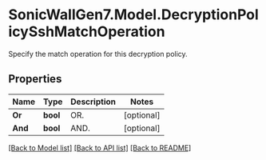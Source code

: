 # SonicWallGen7.Model.DecryptionPolicySshMatchOperation
Specify the match operation for this decryption policy.

## Properties

Name | Type | Description | Notes
------------ | ------------- | ------------- | -------------
**Or** | **bool** | OR. | [optional] 
**And** | **bool** | AND. | [optional] 

[[Back to Model list]](../README.md#documentation-for-models) [[Back to API list]](../README.md#documentation-for-api-endpoints) [[Back to README]](../README.md)

